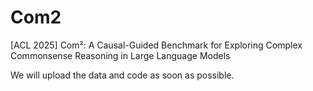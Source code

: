 # Com2
[ACL 2025] Com²: A Causal-Guided Benchmark for Exploring Complex Commonsense Reasoning in Large Language Models

We will upload the data and code as soon as possible.

